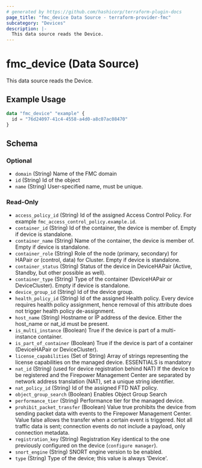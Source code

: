 ```yaml
---
# generated by https://github.com/hashicorp/terraform-plugin-docs
page_title: "fmc_device Data Source - terraform-provider-fmc"
subcategory: "Devices"
description: |-
  This data source reads the Device.
---
```


# fmc_device (Data Source)

This data source reads the Device.

## Example Usage

```terraform
data "fmc_device" "example" {
  id = "76d24097-41c4-4558-a4d0-a8c07ac08470"
}
```

<!-- schema generated by tfplugindocs -->
## Schema

### Optional

- `domain` (String) Name of the FMC domain
- `id` (String) Id of the object
- `name` (String) User-specified name, must be unique.

### Read-Only

- `access_policy_id` (String) Id of the assigned Access Control Policy. For example `fmc_access_control_policy.example.id`.
- `container_id` (String) Id of the container, the device is member of. Empty if device is standalone.
- `container_name` (String) Name of the container, the device is member of. Empty if device is standalone.
- `container_role` (String) Role of the node (primary, secondary) for HAPair or (control, data) for Cluster. Empty if device is standalone.
- `container_status` (String) Status of the device in DeviceHAPair (Active, Standby, but other possible as well).
- `container_type` (String) Type of the container (DeviceHAPair or DeviceCluster). Empty if device is standalone.
- `device_group_id` (String) Id of the device group.
- `health_policy_id` (String) Id of the assigned Health policy. Every device requires health policy assignment, hence removal of this attribute does not trigger health policy de-assignment.
- `host_name` (String) Hostname or IP address of the device. Either the host_name or nat_id must be present.
- `is_multi_instance` (Boolean) True if the device is part of a multi-instance container.
- `is_part_of_container` (Boolean) True if the device is part of a container (DeviceHAPair or DeviceCluster).
- `license_capabilities` (Set of String) Array of strings representing the license capabilities on the managed device. ESSENTIALS is mandatory
- `nat_id` (String) (used for device registration behind NAT) If the device to be registered and the Firepower Management Center are separated by network address translation (NAT), set a unique string identifier.
- `nat_policy_id` (String) Id of the assigned FTD NAT policy.
- `object_group_search` (Boolean) Enables Object Group Search
- `performance_tier` (String) Performance tier for the managed device.
- `prohibit_packet_transfer` (Boolean) Value true prohibits the device from sending packet data with events to the Firepower Management Center. Value false allows the transfer when a certain event is triggered. Not all traffic data is sent; connection events do not include a payload, only connection metadata.
- `registration_key` (String) Registration Key identical to the one previously configured on the device (`configure manager`).
- `snort_engine` (String) SNORT engine version to be enabled.
- `type` (String) Type of the device; this value is always 'Device'.

